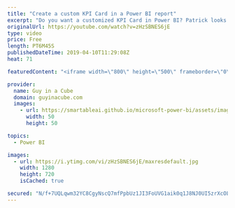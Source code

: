 ```yaml
---
title: "Create a custom KPI Card in a Power BI report"
excerpt: "Do you want a customized KPI Card in Power BI? Patrick looks at how you could get a custom KPI Card in a Power BI report without using custom visuals.  KPI Card demo files - https://guyinacu.be/kpicardfiles  Guy in a Cube Demos: https://guyinacu.be/demofiles  ******** LET'S CONNECT! ********  -- http://twitter.com/guyinacube"
originalUrl: https://youtube.com/watch?v=zHzSBNES6jE
type: video
price: Free
length: PT6M45S
publishedDateTime: 2019-04-10T11:29:08Z
heat: 71

featuredContent: "<iframe width=\"800\" height=\"500\" frameborder=\"0\" src=\"https://www.youtube.com/embed/zHzSBNES6jE\" allow=\"accelerometer; autoplay; encrypted-media; gyroscope; picture-in-picture\" allowfullscreen></iframe>"

provider:
  name: Guy in a Cube
  domain: guyinacube.com
  images:
    - url: https://smartableai.github.io/microsoft-power-bi/assets/images/organizations/guyinacube.com-50x50.jpg
      width: 50
      height: 50

topics:
  - Power BI

images:
  - url: https://i.ytimg.com/vi/zHzSBNES6jE/maxresdefault.jpg
    width: 1280
    height: 720
    isCached: true

secured: "N/f+7UQLqwm32YC8CgyNscQ7mfPpbUz1JI3FoUVG1aik0q1J8NJ0UI5zrXcOL2t7/n4fbgzsPtmFfjZR8j4FjOUX6tyJ0yEwIERpdZfS2TXV54MheNULkBMl+6sCfOt35m32PdJDW4UbMHBOsy3eRaFkThGLaD+1AU8z4vYR/rY1zWD/JwuzGnWVlQnBSe6d40MHJpxONJRIs9vdljRxP06qchq1FQEKh7ufkm0COkvSYhxdGZP/EmeJvGt/xmBhm8J0FdHGnsqub6L297Y7D5Co+aj3v7oOQ4ynU9lPRZelUYXJobx6VxC+qE7P5DrtOa9lGCtikzRKwjljsBMlYB7Z4mi9aBviHBtNxUf5CpsP+qiVmkQnNUVEByMiPq1vNt944UEvZK4WSV2pVGAq51prgneMQBpRNFa4hNGIFqA=;6GXgRE5XwJacyvl+J+y3ww=="
---
```



